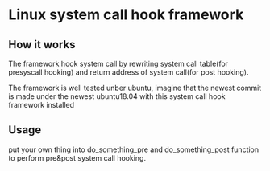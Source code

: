 # Linux system call hook framework

## How it works

The framework hook system call by rewriting system call table(for presyscall hooking) and return address of system call(for post hooking).

The framework is well tested unber ubuntu, imagine that the newest commit is made under the newest ubuntu18.04 with this system call hook framework installed

## Usage
put your own thing into do_something_pre and do_something_post function to perform pre&post system call hooking.